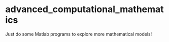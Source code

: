 # advanced_computational_mathematics
Just do some Matlab programs to explore more mathematical models!
